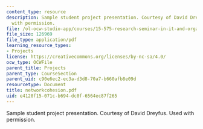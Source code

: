 ```yaml
---
content_type: resource
description: Sample student project presentation. Courtesy of David Dreyfus. Used
  with permission.
file: /ol-ocw-studio-app/courses/15-575-research-seminar-in-it-and-organizations-economic-perspectives-spring-2004/e4120f15071cb694dc0f6564ec87f265_networkcohesion.pdf
file_size: 126969
file_type: application/pdf
learning_resource_types:
- Projects
license: https://creativecommons.org/licenses/by-nc-sa/4.0/
ocw_type: OCWFile
parent_title: Projects
parent_type: CourseSection
parent_uid: c90e6ec2-ec3a-d3d8-70a7-b660afb8e09d
resourcetype: Document
title: networkcohesion.pdf
uid: e4120f15-071c-b694-dc0f-6564ec87f265
---
```

Sample student project presentation. Courtesy of David Dreyfus. Used with permission.